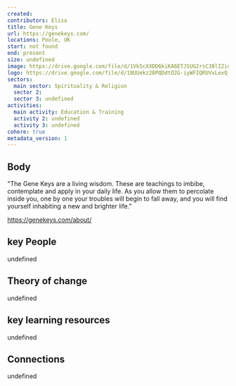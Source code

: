 ```yaml
---
created:
contributors: Elisa
title: Gene Keys
url: https://genekeys.com/ 
locations: Poole, UK
start: not found
end: present
size: undefined
image: https://drive.google.com/file/d/1Vk5cXXDD6kiKA6ETJSUG2rsC38lI2ioo/view?usp=drive_link
logo: https://drive.google.com/file/d/18UUekz28PQDdtO2G-iyWFIQRUVxLexQ_/view?usp=drive_link
sectors:
  main sector: Spirituality & Religion
  sector 2: 
  sector 3: undefined
activities: 
  main activity: Education & Training
  activity 2: undefined
  activity 3: undefined
cohere: true
metadata_version: 1
---
```



## Body

"The Gene Keys are a living wisdom. These are teachings to imbibe, contemplate and apply in your daily life. As you allow them to percolate inside you, one by one your troubles will begin to fall away, and you will find yourself inhabiting a new and brighter life."

https://genekeys.com/about/

## key People

undefined

## Theory of change

undefined

## key learning resources

undefined

## Connections

undefined

